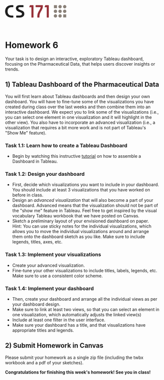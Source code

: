 <!-----
layout: lab
exclude: true
----->

<img src="cs171-logo.png" width="200">

&nbsp;

# Homework 6


Your task is to design an interactive, exploratory Tableau dashboard, focusing on the Pharmaceutical Data, that helps users discover insights or trends.


## 1) Tableau Dashboard of the Pharmaceutical Data

You will first learn about Tableau dashboards and then design your own dashboard. You will have to fine-tune some of the visualizations you have created during class over the last weeks and then combine them into an interactive dashboard. We expect you to link some of the visualizations (i.e., you can select one element in one visualization and it will highlight in the other view). You also have to incorporate an advanced visualization (i.e., a visualization that requires a bit more work and is not part of Tableau's "Show Me" feature).


### Task 1.1: Learn how to create a Tableau Dashboard

- Begin by watching this instructive [tutorial](https://public.tableau.com/app/learn/how-to-videos) on how to assemble a Dashboard in Tableau.


### Task 1.2: Design your dashboard

- First, decide which visualizations you want to include in your dashboard. You should include at least 3 visualizations that you have worked on before in class.
- Design an *advanced visualization* that will also become a part of your dashboard. Advanced means that the visualization should not be part of the "show me" feature in Tableau. Feel free to get inspired by the visual vocabulary Tableau workbook that we have posted on Canvas.
- Sketch a preliminary layout of your envisioned dashboard on paper. Hint: You can use sticky notes for the individual visualizations, which allows you to move the individual visualizations around and arrange them onto the dashboard sketch as you like. Make sure to include legends, titles, axes, etc.

### Task 1.3: Implement your visualizations

- Create your advanced visualization.
- Fine-tune your other visualizations to include titles, labels, legends, etc. Make sure to use a consistent color scheme.

### Task 1.4: Implement your dashboard

- Then, create your dashboard and arrange all the individual views as per your dashboard design.
- Make sure to link at least two views, so that you can select an element in one visualization, which automatically adjusts the linked view(s)
- Include at least one filter in the user interface.
- Make sure your dashboard has a title, and that visualizations have appropriate titles and legends.


## 2) Submit Homework in Canvas

Please submit your homework as a single zip file (including the twbx workbook and a pdf of your sketches).


**Congratulations for finishing this week's homework! See you in class!**
